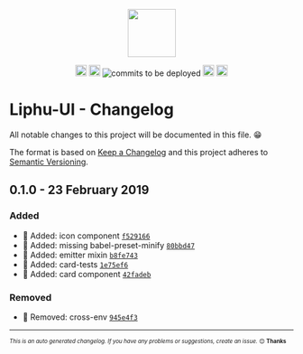 <p align="center"><a href="https://github.com/LiphuCL/liphu-ui"><img width="85px" src="https://avatars3.githubusercontent.com/u/44595172?s=400&u=e713dde8a32c8b9f4da44c218962a1bc26ea746c&v=4" /></a></p>

<p align="center">
<a href="https://travis-ci.com/LiphuCL/liphu-ui"><img src="https://img.shields.io/travis/com/LiphuCL/liphu-ui/master.svg?&style=flat&colorB=16CD97" alt="build status" height="20"></a>
<a href="https://github.com/LiphuCL/liphu-ui/issues"><img src="https://img.shields.io/github/issues/LiphuCL/liphu-ui.svg?&style=flat&colorB=fabe46" alt="issues open" height="20"></a>
<img src="https://img.shields.io/badge/commits%20to%20be%20deployed-8-3b79db.svg" alt="commits to be deployed">
<a href="https://www.npmjs.com/package/@liphu/liphu-ui"><img src="https://img.shields.io/npm/v/@liphu/liphu-ui.svg?colorB=3b79db" alt="npm version" height="20"></a>
<a href="https://opensource.org/licenses/MIT"><img src="https://img.shields.io/badge/license-MIT-3f51b5.svg" alt="license" height="20"></a>
</p>

# Liphu-UI - Changelog

All notable changes to this project will be documented in this file. :grin:

The format is based on [Keep a Changelog](http://keepachangelog.com/en/1.0.0/)
and this project adheres to [Semantic Versioning](http://semver.org/spec/v2.0.0.html).

## 0.1.0 - 23 February 2019

### Added

- :star2: Added: icon component [`f529166`](https://github.com/LiphuCL/liphu-ui/commit/f5291662709c41bc0cca64da3e9ed6b6dc882d11)
- :star2: Added: missing babel-preset-minify [`80bbd47`](https://github.com/LiphuCL/liphu-ui/commit/80bbd47aa0dfed9f820a42c9f03fa7c06a337d88)
- :star2: Added: emitter mixin [`b8fe743`](https://github.com/LiphuCL/liphu-ui/commit/b8fe74390d4c36f13132391526c268540c461ee2)
- :star2: Added: card-tests [`1e75ef6`](https://github.com/LiphuCL/liphu-ui/commit/1e75ef67be7e199a4bace73ea8796c7302de499e)
- :star2: Added: card component [`42fadeb`](https://github.com/LiphuCL/liphu-ui/commit/42fadebd354385d20afc698f8f3ad48b920901aa)

### Removed

- :hocho: Removed: cross-env [`945e4f3`](https://github.com/LiphuCL/liphu-ui/commit/945e4f365094db3a89a7af4668f026b17db8bedf)

---
<sub><sup>*This is an auto generated changelog. If you have any problems or suggestions, create an issue.* :blush: **Thanks** </sub></sup>